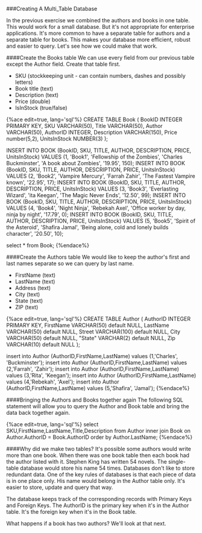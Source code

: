 ###Creating A Multi_Table Database

In the previous exercise we combined the authors and books in one table. This would work for a small database. But it's not appropriate for enterprise applications. It's more common to have a separate table for authors and a separate table for books. This makes your database more efficient, robust and easier to query. Let's see how we could make that work.

####Create the Books table
We can use every field from our previous table except the Author field. Create that table first.
* SKU (stockkeeping unit - can contain numbers, dashes and possibly letters)
* Book title (text)
* Description (text)
* Price (double)
* IsInStock (true/false)

{%ace edit=true, lang='sql'%} 
CREATE TABLE Book (
    BookID INTEGER PRIMARY KEY,
    SKU VARCHAR(50),
    Title VARCHAR(50),
    Author VARCHAR(50),
    AuthorID INTEGER,
    Description VARCHAR(150),
    Price number(5,2),
    UnitsInStock NUMBER(3)
);

INSERT INTO BOOK (BookID, SKU, TITLE, AUTHOR, DESCRIPTION, PRICE, UnitsInStock) VALUES (1, 'Book1', 'Fellowship of the Zombies', 'Charles Buckminster', 'A book about Zombies', '19.95', 150);
INSERT INTO BOOK (BookID, SKU, TITLE, AUTHOR, DESCRIPTION, PRICE, UnitsInStock) VALUES (2, 'Book2', 'Vampire Mercury', 'Farrah Zahir', 'The Fastest Vampire known', '22.95', 17);
INSERT INTO BOOK (BookID, SKU, TITLE, AUTHOR, DESCRIPTION, PRICE, UnitsInStock) VALUES (3, 'Book3', 'Everlasting Wizard', 'ita Keegan', 'The Magic Never Ends', '12.50', 99);
INSERT INTO BOOK (BookID, SKU, TITLE, AUTHOR, DESCRIPTION, PRICE, UnitsInStock) VALUES (4, 'Book4', 'Night Ninja', 'Rebekah Axel', 'Office worker by day, ninja by night', '17.79', 0);
INSERT INTO BOOK (BookID, SKU, TITLE, AUTHOR, DESCRIPTION, PRICE, UnitsInStock) VALUES (5, 'Book5', 'Spirit of the Asteroid', 'Shafira Jamal', 'Being alone, cold and lonely builds character', '20.50', 10);

select * from Book;
{%endace%}

####Create the Authors table
We would like to keep the author's first and last names separate so we can query by last name.
* FirstName (text)
* LastName (text)
* Address (text)
* City (text)
* State (text)
* ZIP (text)

{%ace edit=true, lang='sql'%}
CREATE TABLE Author (
  AuthorID INTEGER PRIMARY KEY,
  FirstName VARCHAR(50) default NULL,
  LastName VARCHAR(50) default NULL,
  Street VARCHAR(100) default NULL,
  City VARCHAR(50) default NULL,
  "State" VARCHAR(2) default NULL,
  Zip VARCHAR(10) default NULL
);

insert into Author (AuthorID,FirstName,LastName) values (1,'Charles', 'Buckminster');
insert into Author (AuthorID,FirstName,LastName) values (2,'Farrah', 'Zahir');
insert into Author (AuthorID,FirstName,LastName) values (3,'Rita', 'Keegan');
insert into Author (AuthorID,FirstName,LastName) values (4,'Rebekah', 'Axel');
insert into Author (AuthorID,FirstName,LastName) values (5,'Shafira', 'Jamal');
{%endace%}


####Bringing the Authors and Books together again
The following SQL statement will allow you to query the Author and Book table and bring the data back together again.

{%ace edit=true, lang='sql'%}
select SKU,FirstName,LastName,Title,Description from Author inner join Book on Author.AuthorID = Book.AuthorID order by Author.LastName;
{%endace%}

####Why did we make two tables?
It's possible some authors would write more than one book. When there was one book table then each book had the author listed with it. Stephen King has written 54 novels. The single-table database would store his name 54 times. Databases don't like to store redundant data. One of the key rules of databases is that each piece of data is in one place only. His name would belong in the Author table only. It's easier to store, update and query that way.

The database keeps track of the corresponding records with Primary Keys and Foreign Keys. The AuthorID is the primary key when it's in the Author table. It's the foreign key when it's in the Book table.

What happens if a book has two authors? We'll look at that next.


